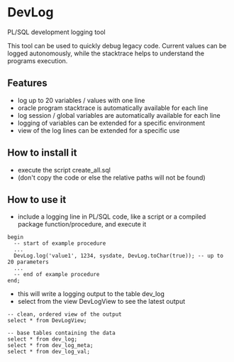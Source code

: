 # DevLog
PL/SQL development logging tool

This tool can be used to quickly debug legacy code. Current values can be logged autonomously, while the stacktrace helps to understand the programs execution.

## Features
- log up to 20 variables / values with one line
- oracle program stacktrace is automatically available for each line
- log session / global variables are automatically available for each line
- logging of variables can be extended for a specific environment
- view of the log lines can be extended for a specific use

## How to install it
- execute the script create_all.sql
- (don't copy the code or else the relative paths will not be found)


## How to use it
- include a logging line in PL/SQL code, like a script or a compiled package function/procedure, and execute it

```
begin
  -- start of example procedure
  ...
  DevLog.log('value1', 1234, sysdate, DevLog.toChar(true)); -- up to 20 parameters
  ...
  -- end of example procedure
end;
```

- this will write a logging output to the table dev_log
- select from the view DevLogView to see the latest output
```
-- clean, ordered view of the output
select * from DevLogView; 

-- base tables containing the data
select * from dev_log; 
select * from dev_log_meta;
select * from dev_log_val;
```
